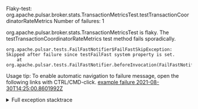         
Flaky-test: org.apache.pulsar.broker.stats.TransactionMetricsTest.testTransactionCoordinatorRateMetrics
Number of failures: 1

org.apache.pulsar.broker.stats.TransactionMetricsTest is flaky. The testTransactionCoordinatorRateMetrics test method fails sporadically.

```
org.apache.pulsar.tests.FailFastNotifier$FailFastSkipException: Skipped after failure since testFailFast system property is set.
	at org.apache.pulsar.tests.FailFastNotifier.beforeInvocation(FailFastNotifier.java:88)

```

Usage tip: To enable automatic navigation to failure message, open the following links with CTRL/CMD-click.
[example failure 2021-08-30T14:25:00.8601992Z](https://github.com/apache/pulsar/runs/3462661639?check_suite_focus=true#step:9:519)


<details>
<summary>Full exception stacktrace</summary>
<code><pre>
org.apache.pulsar.tests.FailFastNotifier$FailFastSkipException: Skipped after failure since testFailFast system property is set.
	at org.apache.pulsar.tests.FailFastNotifier.beforeInvocation(FailFastNotifier.java:88)

</pre></code>
</details>

